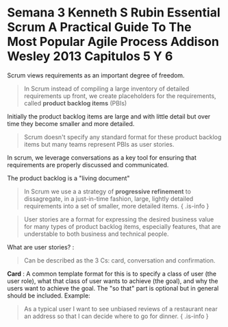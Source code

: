 <!-- TITLE: Semana 3 Kenneth S Rubin Essential Scrum A Practical Guide To The Most Popular Agile Process Addison Wesley 2013 Capitulos 5 Y 6 -->
<!-- SUBTITLE: Requirements and user stories -->

# Semana 3 Kenneth S Rubin Essential Scrum A Practical Guide To The Most Popular Agile Process Addison Wesley 2013 Capitulos 5 Y 6


Scrum views requirements as an important degree of freedom. 

> In Scrum instead of compiling a large inventory of detailed requirements up front, we create placeholders for the requirements, called **product backlog items** (PBIs)

Initially the product backlog items are large and with little detail but over time they become smaller and more detailed.

> Scrum doesn't specify any standard format for these product backlog items but many teams represent PBIs as user stories.

In scrum, we leverage conversations as a key tool for ensuring that requirements are properly discussed and communicated.

The product backlog is a "living document"

> In Scrum we use a a strategy of **progressive refinement** to dissagregate, in a just-in-time fashion, large, lightly detailed requirements into a set of smaller, more detailed items.
{ .is-info }

> User stories are a format for expressing the desired business value for many types of product backlog items, especially features, that are understable to both business and technical people.

What are user stories? :

> Can be described as the 3 Cs: card, conversation and confirmation.

**Card** : A common template format for this is to specify a class of user (the user role), what that class of user wants to achieve (the goal), and why the users want to achieve the goal. The "so that" part is optional but in general should be included. Example:

> As a typical user I want to see unbiased reviews of a restaurant near an address so that I can decide where to go for dinner.
{ .is-info }